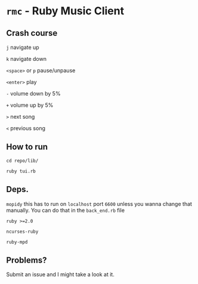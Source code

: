 # `rmc` - Ruby Music Client

## Crash course
`j` navigate up

`k` navigate down

`<space>` or `p` pause/unpause

`<enter>` play

`-` volume down by 5%

`+` volume up by 5%

`>` next song

`<` previous song

## How to run
`cd repo/lib/`

`ruby tui.rb`

## Deps.
`mopidy` this has to run on `localhost` port `6600` unless you wanna change that manually. You can do that in the `back_end.rb` file

`ruby >=2.0`

`ncurses-ruby`

`ruby-mpd`

## Problems?
Submit an issue and I might take a look at it.

